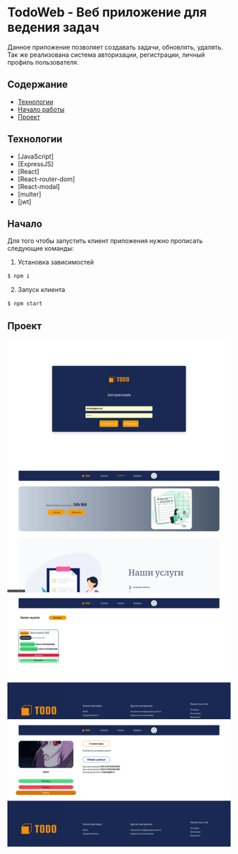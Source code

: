 # TodoWeb - Веб приложение для ведения задач
Данное приложение позволяет создавать задачи, обновлять, удалять. Так же реализована система авторизации, регистрации, личный профиль пользователя.

## Содержание
- [Технологии](#технологии)
- [Начало работы](#начало)
- [Проект](#проект)

## Технологии
- [JavaScript]
- [ExpressJS]
- [React]
- [React-router-dom]
- [React-modal]
- [multer]
- [jwt]

## Начало
Для того чтобы запустить клиент приложения нужно прописать следующие команды:
1. Установка зависимостей
```sh
$ npm i
```

2. Запуск клиента
```sh
$ npm start
```


## Проект
![Страница авторизации](https://github.com/darkfos/TodoWeb/blob/main/readme/images/Screenshot%20from%202024-11-15%2001-54-52.png)
![Главная страница](https://github.com/darkfos/TodoWeb/blob/main/readme/images/Screenshot%20from%202024-11-15%2001-55-44.png)
![Страница задач](https://github.com/darkfos/TodoWeb/blob/main/readme/images/Screenshot%20from%202024-11-15%2002-00-16.png)
![Страница профиля](https://github.com/darkfos/TodoWeb/blob/main/readme/images/Screenshot%20from%202024-11-15%2001-56-28.png)
